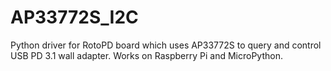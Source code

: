 # AP33772S_I2C
Python driver for RotoPD board which uses AP33772S to query and control USB PD 3.1 wall adapter. Works on Raspberry Pi and MicroPython. 
